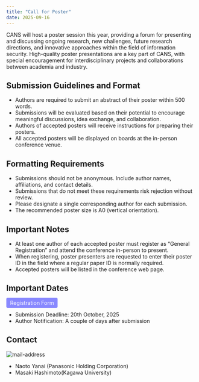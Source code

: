 ```yaml
---
title: "Call for Poster"
date: 2025-09-16
---
```


CANS will host a poster session this year, providing a forum for presenting and discussing ongoing research, new challenges, future research directions, and innovative approaches within the field of information security. High-quality poster presentations are a key part of CANS, with special encouragement for interdisciplinary projects and collaborations between academia and industry.


## Submission Guidelines and Format

- Authors are required to submit an abstract of their poster within 500 words.
- Submissions will be evaluated based on their potential to encourage meaningful discussions, idea exchange, and collaboration.
- Authors of accepted posters will receive instructions for preparing their posters.
- All accepted posters will be displayed on boards at the in-person conference venue.


## Formatting Requirements

- Submissions should not be anonymous. Include author names, affiliations, and contact details.
- Submissions that do not meet these requirements risk rejection without review.
- Please designate a single corresponding author for each submission.
- The recommended poster size is A0 (vertical orientation).

## Important Notes
- At least one author of each accepted poster must register as “General Registration” and attend the conference in-person to present.
- When registering, poster presenters are requested to enter their poster ID in the field where a regular paper ID is normally required. 
- Accepted posters will be listed in the conference web page.

## Important Dates
<p>
  <a href="https://docs.google.com/forms/d/e/1FAIpQLScX7iqK2RhJixCdR3YC1nb2yjS3ELpefVyXkzoVTe-mXezxqg/viewform" target="_blank"
     style="background:#88f; color:#fff; padding:5px 10px; border-radius:4px; cursor:pointer; text-decoration:none;">
    Registration Form
  </a>
</p>

- Submission Deadline: 	20th October, 2025
- Author Notification: 	A couple of days after submission

## Contact 
![mail-address](/images/info_addr.png)
- Naoto Yanai (Panasonic Holding Corporation)
- Masaki Hashimoto(Kagawa University)
